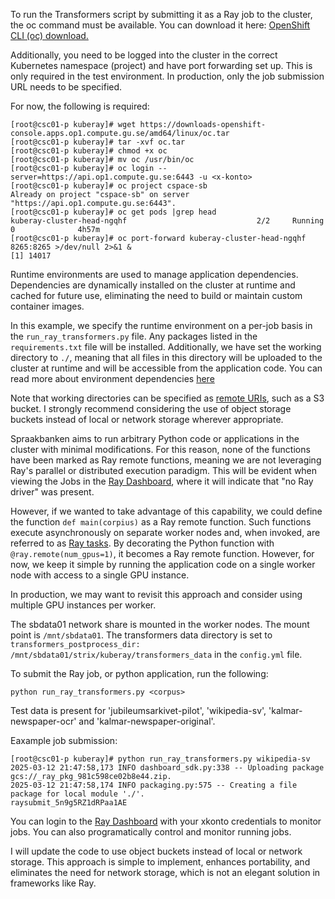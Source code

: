To run the Transformers script by submitting it as a Ray job to the cluster, the oc command must be available. You can download it here: [OpenShift CLI (oc) download.](https://downloads-openshift-console.apps.op1.compute.gu.se/amd64/linux/oc.tar)

Additionally, you need to be logged into the cluster in the correct Kubernetes namespace (project) and have port forwarding set up. This is only required in the test environment. In production, only the job submission URL needs to be specified.

For now, the following is required:

```
[root@csc01-p kuberay]# wget https://downloads-openshift-console.apps.op1.compute.gu.se/amd64/linux/oc.tar
[root@csc01-p kuberay]# tar -xvf oc.tar
[root@csc01-p kuberay]# chmod +x oc
[root@csc01-p kuberay]# mv oc /usr/bin/oc
[root@csc01-p kuberay]# oc login --server=https://api.op1.compute.gu.se:6443 -u <x-konto>
[root@csc01-p kuberay]# oc project cspace-sb
Already on project "cspace-sb" on server "https://api.op1.compute.gu.se:6443".
[root@csc01-p kuberay]# oc get pods |grep head
kuberay-cluster-head-ngqhf                             2/2     Running   0              4h57m
[root@csc01-p kuberay]# oc port-forward kuberay-cluster-head-ngqhf 8265:8265 >/dev/null 2>&1 &
[1] 14017
```
Runtime environments are used to manage application dependencies. Dependencies are dynamically installed on the cluster at runtime and cached for future use, eliminating the need to build or maintain custom container images.

In this example, we specify the runtime environment on a per-job basis in the `run_ray_transformers.py` file. Any packages listed in the `requirements.txt` file will be installed. Additionally, we have set the working directory to `./`, meaning that all files in this directory will be uploaded to the cluster at runtime and will be accessible from the application code. You can read more about environment dependencies [here](https://docs.ray.io/en/latest/ray-core/handling-dependencies.html)

Note that working directories can be specified as [remote URIs](https://docs.ray.io/en/latest/ray-core/handling-dependencies.html#remote-uris), such as a S3 bucket. I strongly recommend considering the use of object storage buckets instead of local or network storage wherever appropriate.

Spraakbanken aims to run arbitrary Python code or applications in the cluster with minimal modifications. For this reason, none of the functions have been marked as Ray remote functions, meaning we are not leveraging Ray's parallel or distributed execution paradigm. This will be evident when viewing the Jobs in the [Ray Dashboard](https://ray-dashboard-kuberay-cluster-cspace-sb.apps.op1.compute.gu.se), where it will indicate that "no Ray driver" was present. 

However, if we wanted to take advantage of this capability, we could define the function `def main(corpius)` as a Ray remote function. Such functions execute asynchronously on separate worker nodes and, when invoked, are referred to as [Ray tasks](https://docs.ray.io/en/latest/ray-core/tasks.html). By decorating the Python function with `@ray.remote(num_gpus=1)`, it becomes a Ray remote function. However, for now, we keep it simple by running the application code on a single worker node with access to a single GPU instance.

In production, we may want to revisit this approach and consider using multiple GPU instances per worker.

The sbdata01 network share is mounted in the worker nodes. The mount point is `/mnt/sbdata01`. The transformers data directory is set to `transformers_postprocess_dir: /mnt/sbdata01/strix/kuberay/transformers_data` in the `config.yml` file. 

To submit the Ray job, or python application, run the following:
```
python run_ray_transformers.py <corpus>
```
Test data is present for 'jubileumsarkivet-pilot', 'wikipedia-sv', 'kalmar-newspaper-ocr' and 'kalmar-newspaper-original'.

Eaxample job submission:
```
[root@csc01-p kuberay]# python run_ray_transformers.py wikipedia-sv
2025-03-12 21:47:58,173	INFO dashboard_sdk.py:338 -- Uploading package gcs://_ray_pkg_981c598ce02b8e44.zip.
2025-03-12 21:47:58,174	INFO packaging.py:575 -- Creating a file package for local module './'.
raysubmit_5n9g5RZ1dRPaa1AE
```
You can login to the [Ray Dashboard](https://ray-dashboard-kuberay-cluster-cspace-sb.apps.op1.compute.gu.se) with your xkonto credentials to monitor jobs. You can also programatically control and monitor running jobs.

I will update the code to use object buckets instead of local or network storage. This approach is simple to implement, enhances portability, and eliminates the need for network storage, which is not an elegant solution in frameworks like Ray.
